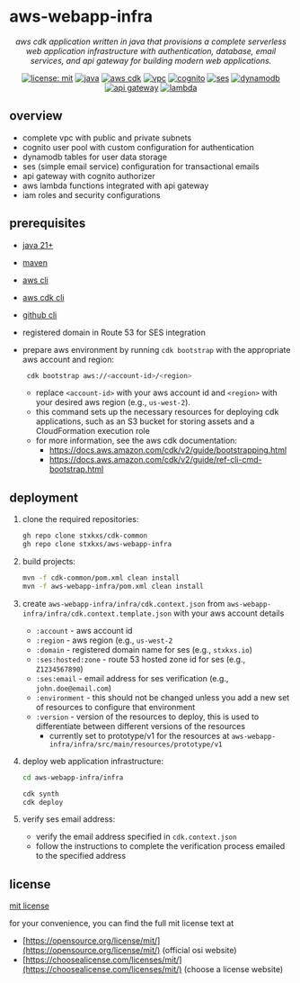 # aws-webapp-infra

<div align="center">

*aws cdk application written in java that provisions a complete serverless web application infrastructure with
authentication, database, email services, and api gateway for building modern web applications.*

[![license: mit](https://img.shields.io/badge/License-MIT-yellow.svg)](https://opensource.org/licenses/MIT)
[![java](https://img.shields.io/badge/Java-21%2B-blue.svg)](https://www.oracle.com/java/)
[![aws cdk](https://img.shields.io/badge/AWS%20CDK-latest-orange.svg)](https://aws.amazon.com/cdk/)
[![vpc](https://img.shields.io/badge/Amazon-VPC-ff9900.svg)](https://aws.amazon.com/vpc/)
[![cognito](https://img.shields.io/badge/Amazon-Cognito-ff9900.svg)](https://aws.amazon.com/cognito/)
[![ses](https://img.shields.io/badge/Amazon-SES-ff9900.svg)](https://aws.amazon.com/ses/)
[![dynamodb](https://img.shields.io/badge/Amazon-DynamoDB-ff9900.svg)](https://aws.amazon.com/dynamodb/)
[![api gateway](https://img.shields.io/badge/Amazon-APIGateway-ff9900.svg)](https://aws.amazon.com/api-gateway/)
[![lambda](https://img.shields.io/badge/Amazon-Lambda-ff9900.svg)](https://aws.amazon.com/lambda/)

</div>

## overview

+ complete vpc with public and private subnets
+ cognito user pool with custom configuration for authentication
+ dynamodb tables for user data storage
+ ses (simple email service) configuration for transactional emails
+ api gateway with cognito authorizer
+ aws lambda functions integrated with api gateway
+ iam roles and security configurations

## prerequisites

+ [java 21+](https://sdkman.io/)
+ [maven](https://maven.apache.org/download.cgi)
+ [aws cli](https://docs.aws.amazon.com/cli/latest/userguide/getting-started-install.html)
+ [aws cdk cli](https://docs.aws.amazon.com/cdk/v2/guide/getting-started.html)
+ [github cli](https://cli.github.com/)
+ registered domain in Route 53 for SES integration
+ prepare aws environment by running `cdk bootstrap` with the appropriate aws account and region:
   
  ```bash
   cdk bootstrap aws://<account-id>/<region>
  ```

  + replace `<account-id>` with your aws account id and `<region>` with your desired aws region (e.g., `us-west-2`).
  + this command sets up the necessary resources for deploying cdk applications, such as an S3 bucket for storing
    assets and a CloudFormation execution role
  + for more information, see the aws cdk documentation:
      + https://docs.aws.amazon.com/cdk/v2/guide/bootstrapping.html
      + https://docs.aws.amazon.com/cdk/v2/guide/ref-cli-cmd-bootstrap.html

## deployment

1. clone the required repositories:
   ```bash
   gh repo clone stxkxs/cdk-common
   gh repo clone stxkxs/aws-webapp-infra
   ```

2. build projects:
   ```bash
   mvn -f cdk-common/pom.xml clean install
   mvn -f aws-webapp-infra/pom.xml clean install
   ```

3. create `aws-webapp-infra/infra/cdk.context.json` from `aws-webapp-infra/infra/cdk.context.template.json` with your
   aws account details
    + `:account` - aws account id
    + `:region` - aws region (e.g., `us-west-2`
    + `:domain` - registered domain name for ses (e.g., `stxkxs.io`)
    + `:ses:hosted:zone` - route 53 hosted zone id for ses (e.g., `Z1234567890`)
    + `:ses:email` - email address for ses verification (e.g., `john.doe@email.com`)
    + `:environment` - this should not be changed unless you add a new set of resources to configure that environment
    + `:version` - version of the resources to deploy, this is used to differentiate between different versions of the
      resources
        + currently set to prototype/v1 for the resources at `aws-webapp-infra/infra/src/main/resources/prototype/v1`

4. deploy web application infrastructure:
   ```bash
   cd aws-webapp-infra/infra
   
   cdk synth
   cdk deploy
   ```

5. verify ses email address:
    + verify the email address specified in `cdk.context.json`
    + follow the instructions to complete the verification process emailed to the specified address

## license

[mit license](LICENSE)

for your convenience, you can find the full mit license text at

+ [https://opensource.org/license/mit/](https://opensource.org/license/mit/) (official osi website)
+ [https://choosealicense.com/licenses/mit/](https://choosealicense.com/licenses/mit/) (choose a license website)
